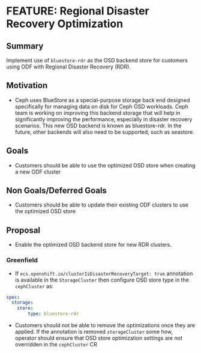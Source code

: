 # FEATURE: Regional Disaster Recovery Optimization

## Summary

Implement use of `bluestore-rdr` as the OSD backend store for customers using ODF with Regional Disaster Recovery (RDR).

## Motivation

- Ceph uses BlueStore as a special-purpose storage back end designed specifically for managing data on disk for Ceph OSD workloads. Ceph team is working on improving this backend storage that will help in significantly improving the performance, especially in disaster recovery scenarios. This new OSD backend is known as bluestore-rdr. In the future, other backends will also need to be supported, such as seastore.

## Goals

- Customers should be able to use the optimized OSD store when creating a new ODF cluster
  
## Non Goals/Deferred Goals

- Customers should be able to update their existing ODF clusters to use the optimized OSD store

## Proposal

- Enable the optimized OSD backend store for new RDR clusters.


### Greenfield
- If `ocs.openshift.io/clusterIsDisasterRecoveryTarget: true` annotation is available in the `StorageCluster` then configure OSD store type in the `cephCluster` as:

```YAML
spec:
  storage:
    store:
        type: bluestore-rdr
```
- Customers should not be able to remove the optimizations once they are applied. If the annotation is removed `storageCluster` some how, operator should ensure that OSD store optimization settings are not overridden in the `cephCluster` CR